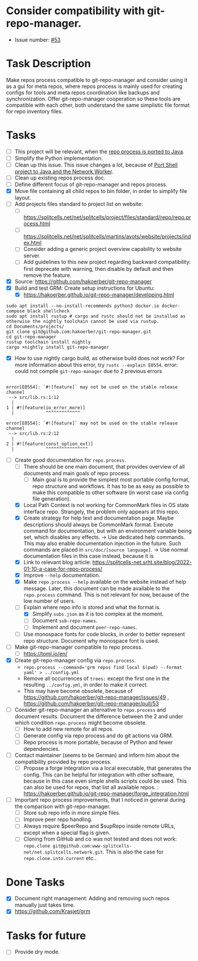 # Consider compatibility with git-repo-manager.
* Issue number: [\#53](https://codeberg.org/splitcells-net/net.splitcells.network.community/issues/53)
# Task Description
Make repos process compatible to git-repo-manager and consider using it as a gui for meta repos,
where repos process is mainly used for creating configs for tools and meta repos coordination like backups and synchronization.
Offer git-repo-manager cooperation so these tools are compatible with each other,
both understand the same simplistic file format for repo inventory files.
# Tasks
* [ ] This project will be relevant, when the [repo process is ported to Java](../compatibility-portability-and-adaptability/task-archive/2025-02-25-t59-port-shell-project-to-java-and-the-network-worker.md).
* [ ] Simplify the Python implementation.
* [ ] Clean up this issue. This issue changes a lot, because of [Port Shell project to Java and the Network Worker](../compatibility-portability-and-adaptability/task-archive/2025-02-25-t59-port-shell-project-to-java-and-the-network-worker.md).
* [ ] Clean up existing repos process doc.
* [ ] Define different focus of git-repo-manager and repos process.
* [x] Move file containing all child repos to bin folder, in order to simplify file layout.
* [ ] Add projects files standard to project list on website:
    * [ ] https://splitcells.net/net/splitcells/project/files/standard/repo/repo.process.html
    * [ ] https://splitcells.net/net/splitcells/martins/avots/website/projects/index.html
    * [ ] Consider adding a generic project overview capability to website server.
    * [ ] Add guidelines to this new project regarding backward compatibility: first deprecate with warning, then disable by default and then remove the feature.
* [x] Source: https://github.com/hakoerber/git-repo-manager
* [x] Build and test GRM: Create setup instructions for Ubuntu:
    * [x] https://hakoerber.github.io/git-repo-manager/developing.html
```
sudo apt install --no-install-recommends python3 docker.io docker-compose black shellcheck
sudo apt install rustup # cargo and rustc should not be installed as otherwise the nightly toolchain cannot be used via rustup.
cd Documents/projects/
git clone git@github.com:hakoerber/git-repo-manager.git
cd git-repo-manager
rustup toolchain install nightly
cargo +nightly install git-repo-manager
```
* [x] How to use nightly cargo build, as otherwise build does not work?
  For more information about this error, try `rustc --explain E0554`.
  error: could not compile `git-repo-manager` due to 2 previous errors
```

error[E0554]: `#![feature]` may not be used on the stable release channel
 --> src/lib.rs:1:12
  |
1 | #![feature(io_error_more)]
  |            ^^^^^^^^^^^^^

error[E0554]: `#![feature]` may not be used on the stable release channel
 --> src/lib.rs:2:12
  |
2 | #![feature(const_option_ext)]
  |            ^^^^^^^^^^^^^^^^

```

* [ ] Create good documentation for `repo.process`.
    * [ ] There should be one main document, that provides overview of all documents and main goals of repo process.
        * [ ] Main goal is to provide the simplest most portable config format, repo structure and workflows.
          It has to be as easy as possible to make this compatible to other software (in worst case via config file generation).
    * [x] Local Path Context is not working for CommonMark files in OS state interface repo. Strangely, the problem only appears at this repo.
    * [x] Create strategy for help text and documentation page. Maybe descriptions should always be CommonMark format.
      Execute command for documentation, but with an environment variable being set, which disables any effects. -> Use dedicated help commands. This may also enable documentation injection in the future. Such commands are placed in `src/doc/[source language]`. -> Use normal documentation files in this case instead, because it is
    * [x] Link to relevant blog article: https://splitcells-net.srht.site/blog/2022-01-10-a-case-for-repo-process/
    * [x] Improve `--help` documentation.
    * [x] Make `repo.process --help` available on the website instead of help message. Later, this document can be made available to the `repo.process` command. This is not relevant for now, because of the low number of users.
    * [ ] Explain where repo info is stored and what the format is.
        * [x] Simplify `subs.json` as it is too complex at the moment.
        * [ ] Document `sub-repo-names`.
        * [ ] Implement and document `peer-repo-names`.
    * [ ] Use monospace fonts for code blocks, in order to better represent repo structure. Document why monospace font is used.
* [ ] Make git-repo-manager compatible to repo process.
    * [ ] https://toml.io/en/
* [x] Create git-repo-manager config via `repo.process`.
    * `repo.process --command='grm repos find local $(pwd) --format yaml' > ../config.yml`
    * Remove all occurrences of `trees:` except the first one in the resulting `../config.yml`, in order to make it correct.
    * This may have become obsolete, because of https://github.com/hakoerber/git-repo-manager/issues/49 , https://github.com/hakoerber/git-repo-manager/pull/53
* [ ] Consider git-repo-manager an alternative to `repo.process` and document results.
  Document the difference between the 2 and under which condition `repo.process` might become obsolete.
    * [ ] How to add new remote for all repos.
    * [ ] Generate config via repo process and do git actions via GRM.
    * [ ] Repo process is more portable, because of Python and fewer dependencies.
* [ ] Contact maintainer (seems to be German) and inform him about the compatibility provided by repo process.
    * [ ] Propose a forge integration via a local executable, that generates the config.
      This can be helpful for integration with other software, because in this case even simple shells scripts could be used.
      This can also be used for repos, that list all available repos.
      : https://hakoerber.github.io/git-repo-manager/forge_integration.html
* [ ] Important repo process improvements, that I noticed in general during the comparison with git-repo-manager.
    * [ ] Store sub repo info in more simple files.
    * [ ] Improve peer repo handling.
    * [ ] Always require $peerRepo and $supRepo inside remote URLs, except when a special flag is given.
    * [ ] Cloning from GitHub and co was not tested and does not work: `repo.clone git@github.com:www-splitcells-net/net.splitcells.network.git`. This is also the case for `repo.clone.into.current` etc..
# Done Tasks
* [x] Document right management: Adding and removing such repos manually just takes time.
* [x] https://github.com/Krasjet/grm
# Tasks for future
* [ ] Provide dry mode.